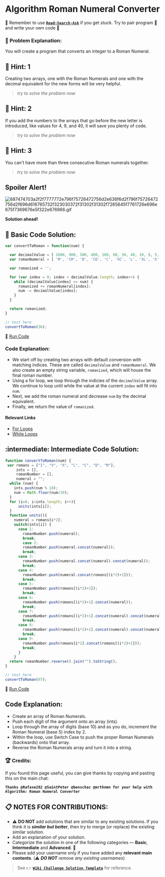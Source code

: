 # Algorithm Roman Numeral Converter

:triangular_flag_on_post: Remember to use [**`Read-Search-Ask`**](FreeCodeCamp-Get-Help) if you get stuck. Try to pair program :busts_in_silhouette: and write your own code :pencil:

### :checkered_flag: Problem Explanation:

You will create a program that converts an integer to a Roman Numeral.

## :speech_balloon: Hint: 1

Creating two arrays, one with the Roman Numerals and one with the decimal equivalent for the new forms will be very helpful.

> _try to solve the problem now_

## :speech_balloon: Hint: 2

If you add the numbers to the arrays that go before the new letter is introduced, like values for 4, 9, and 40, it will save you plenty of code.

> _try to solve the problem now_

## :speech_balloon: Hint: 3

You can't have more than three consecutive Roman numerals together.

> _try to solve the problem now_

## Spoiler Alert!

![687474703a2f2f7777772e796f75726472756d2e636f6d2f796f75726472756d2f696d616765732f323030372f31302f31302f7265645f7761726e696e675f7369676e5f322e676966.gif](https://files.gitter.im/FreeCodeCamp/Wiki/nlOm/thumb/687474703a2f2f7777772e796f75726472756d2e636f6d2f796f75726472756d2f696d616765732f323030372f31302f31302f7265645f7761726e696e675f7369676e5f322e676966.gif)

**Solution ahead!**

## :beginner: Basic Code Solution:

```javascript
var convertToRoman = function(num) {

  var decimalValue = [ 1000, 900, 500, 400, 100, 90, 50, 40, 10, 9, 5, 4, 1 ];
  var romanNumeral = [ 'M', 'CM', 'D', 'CD', 'C', 'XC', 'L', 'XL', 'X', 'IX', 'V', 'IV', 'I' ];

  var romanized = '';

  for (var index = 0; index < decimalValue.length; index++) {
    while (decimalValue[index] <= num) {
      romanized += romanNumeral[index];
      num -= decimalValue[index];
    }
  }

  return romanized;
}

// test here
convertToRoman(36);
```

:rocket: [Run Code](https://repl.it/CLmf/0)

### Code Explanation:

- We start off by creating two arrays with default conversion with matching indices. These are called `decimalValue` and `romanNumeral`. We also create an empty string variable, `romanized`, which will house the final roman number.
- Using a for loop, we loop through the indicies of the `decimalValue` array. We continue to loop until while the value at the current `index` will fit into `num`.
- Next, we add the roman numeral and decrease `num` by the decimal equivalent.
- Finally, we return the value of `romanized`.

#### Relevant Links

- [For Loops](JS-For-Loop)
- [While Loops](JS-while-Loop)

## :intermediate: Intermediate Code Solution:

```javascript
function convertToRoman(num) {
 var romans = ["I", "V", "X", "L", "C", "D", "M"],
     ints = [],
     romanNumber = [],
     numeral = "";
  while (num) {
    ints.push(num % 10);
    num = Math.floor(num/10);
  }
  for (i=0; i<ints.length; i++){
      units(ints[i]);
  }
  function units(){
    numeral = romans[i*2];
    switch(ints[i]) {
      case 1:
        romanNumber.push(numeral);
        break;
        case 2:
        romanNumber.push(numeral.concat(numeral));
        break;
      case 3:
        romanNumber.push(numeral.concat(numeral).concat(numeral));
        break;
      case 4:
        romanNumber.push(numeral.concat(romans[(i*2)+1]));
        break;
      case 5:
        romanNumber.push(romans[(i*2)+1]);
        break;
      case 6:
        romanNumber.push(romans[(i*2)+1].concat(numeral));
        break;
      case 7:
        romanNumber.push(romans[(i*2)+1].concat(numeral).concat(numeral));
        break;
      case 8:
        romanNumber.push(romans[(i*2)+1].concat(numeral).concat(numeral).concat(numeral));
        break;
      case 9:
        romanNumber.push(romans[i*2].concat(romans[(i*2)+2]));
        break;
      }
    }
  return romanNumber.reverse().join("").toString();
}

// test here
convertToRoman(97);
```

:rocket: [Run Code](https://repl.it/C1YV)

## Code Explanation:

- Create an array of Roman Numerals.
- Push each digit of the argument onto an array (ints).
- Loop through the array of digits (base 10) and as you do, increment the Roman Numeral (base 5) index by 2.
- Within the loop, use Switch Case to push the proper Roman Numerals (backwards) onto that array.
- Reverse the Roman Numerals array and turn it into a string.

### :trophy: Credits:

If you found this page useful, you can give thanks by copying and pasting this on the main chat:

**`Thanks @Rafase282 @SaintPeter @benschac @mrthnmn for your help with Algorithm: Roman Numeral Converter`**

## :clipboard: NOTES FOR CONTRIBUTIONS:

- :warning: **DO NOT** add solutions that are similar to any existing solutions. If you think it is **_similar but better_**, then try to merge (or replace) the existing similar solution.
- Add an explanation of your solution.
- Categorize the solution in one of the following categories &mdash; **Basic**, **Intermediate** and **Advanced**. :traffic_light:
- Please add your username only if you have added any **relevant main contents**. (:warning: **_DO NOT_** _remove any existing usernames_)

> See :point_right: [**`Wiki Challenge Solution Template`**](Wiki-Template-Challenge-Solution) for reference.
